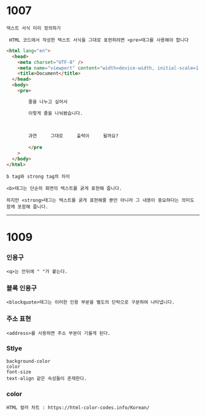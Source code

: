 # 1007

    덱스트 서식 미리 정의하기

     HTML 코드에서 작성한 텍스트 서식을 그대로 표현하려면 <pre>태그를 사용해야 합니다

```html
<html lang="en">
  <head>
    <meta charset="UTF-8" />
    <meta name="viewport" content="width=device-width, initial-scale=1.0" />
    <title>Document</title>
  </head>
  <body>
    <pre>

        줄을 나누고 싶어서
        
        이렇게 줄을 나눠봤습니다.
        
         
        
        과연     그대로     출력이     될까요?
        
        </pre
    >
  </body>
</html>
```

    b tag와 strong tag의 차이

    <b>태그는 단순히 화면의 텍스트를 굵게 표현해 줍니다.

    하지만 <strong>태그는 텍스트를 굵게 표현해줄 뿐만 아니라 그 내용이 중요하다는 의미도 함께 포함해 줍니다.

---

# 1009

### 인용구

    <q>는 안뒤에 " "가 붙는다.

### 블록 인용구

    <blockquote>태그는 이러한 인용 부분을 별도의 단락으로 구분하여 나타냅니다.

### 주소 표현

    <address>를 사용하면 주소 부분이 기울게 된다.

### Stlye

    background-color
    color
    font-size
    text-align 같은 속성들이 존재한다.

### color

    HTML 컬러 차트 : https://html-color-codes.info/Korean/
